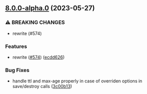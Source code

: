 

## [8.0.0-alpha.0](https://github.com/vvo/iron-session/compare/v6.2.1...v8.0.0-alpha.0) (2023-05-27)


### ⚠ BREAKING CHANGES

* rewrite (#574)

### Features

* rewrite ([#574](https://github.com/vvo/iron-session/issues/574)) ([ecdd626](https://github.com/vvo/iron-session/commit/ecdd6260641cd9a61c671fd18a7ef980148ca76a))


### Bug Fixes

* handle ttl and max-age properly in case of overriden options in save/destroy calls ([3c00b13](https://github.com/vvo/iron-session/commit/3c00b1325079c594930fda82157deec3a70d1dd7))